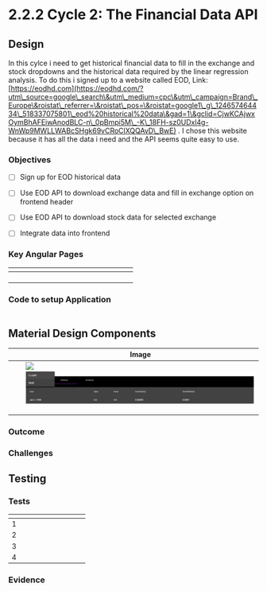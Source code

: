 # 2.2.2 Cycle 2: The Financial Data API

## Design

In this cylce i need to get historical financial data to fill in the exchange and stock dropdowns and the historical data required by the linear regression analysis. To do this i signed up to a website called EOD, Link: [https://eodhd.com](https://eodhd.com/?utm\_source=google\_search\&utm\_medium=cpc\&utm\_campaign=Brand\_Europe\&roistat\_referrer=\&roistat\_pos=\&roistat=google1\_g\_124657464434\_518337075801\_eod%20historical%20data\&gad=1\&gclid=CjwKCAjwxOymBhAFEiwAnodBLC-n\_0pBmpi5M\_-K\_18FH-sz0UDxl4g-WnWp9MWLLWABcSHgk69vCRoClXQQAvD\_BwE) . I chose this website because it has all the data i need and the API seems quite easy to use.



### Objectives

* [ ] Sign up for EOD historical data
* [ ] Use EOD API to download exchange data and fill in exchange option on frontend header
* [ ] Use EOD API to download stock data for selected exchange
* [ ] Integrate data into frontend&#x20;



### Key Angular Pages&#x20;





<table><thead><tr><th width="223"></th><th></th></tr></thead><tbody><tr><td></td><td></td></tr><tr><td></td><td></td></tr><tr><td></td><td></td></tr><tr><td> </td><td></td></tr></tbody></table>

### Code to setup Application



```
```

## Material Design Components



|   |   | Image                                                         |
| - | - | ------------------------------------------------------------- |
|   |   | ![](broken-reference)![](<../.gitbook/assets/image (10).png>) |
|   |   |                                                               |
|   |   |                                                               |
|   |   |                                                               |



### Outcome





### Challenges



## Testing



### Tests

<table><thead><tr><th width="85"></th><th></th><th></th><th></th><th></th></tr></thead><tbody><tr><td>1</td><td></td><td></td><td></td><td></td></tr><tr><td>2</td><td></td><td> </td><td></td><td></td></tr><tr><td>3</td><td></td><td></td><td></td><td></td></tr><tr><td>4</td><td></td><td></td><td></td><td></td></tr></tbody></table>

### Evidence

####







####

